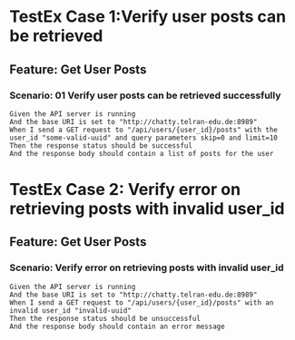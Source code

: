 # TestEx Case 1:Verify user posts can be retrieved

## Feature: Get User Posts

### Scenario: 01 Verify user posts can be retrieved successfully


```gherkin
Given the API server is running
And the base URI is set to "http://chatty.telran-edu.de:8989"
When I send a GET request to "/api/users/{user_id}/posts" with the user_id "some-valid-uuid" and query parameters skip=0 and limit=10
Then the response status should be successful
And the response body should contain a list of posts for the user
```


# TestEx Case 2: Verify error on retrieving posts with invalid user_id

## Feature: Get User Posts

### Scenario: Verify error on retrieving posts with invalid user_id
```gherkin
Given the API server is running
And the base URI is set to "http://chatty.telran-edu.de:8989"
When I send a GET request to "/api/users/{user_id}/posts" with an invalid user_id "invalid-uuid"
Then the response status should be unsuccessful
And the response body should contain an error message
```


